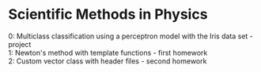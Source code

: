 # Scientific Methods in Physics

0: Multiclass classification using a perceptron model with the Iris data set - project \
1: Newton's method with template functions - first homework \
2: Custom vector class with header files - second homework 
